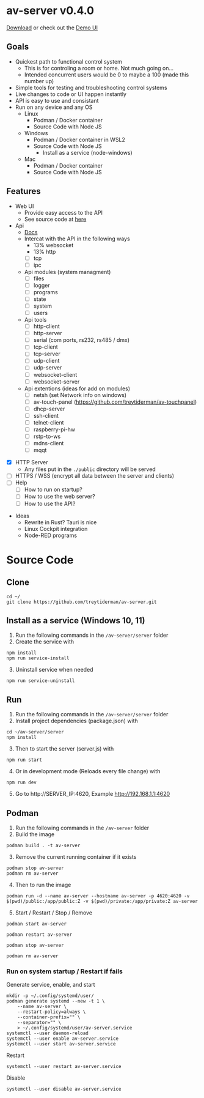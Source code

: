 # av-server v0.4.0

[Download](https://github.com/TreyTiderman/av-server/releases/tag/v0.4) or check out the [Demo UI](https://trey.app/av-server)

## Goals

- Quickest path to functional control system
    - This is for controling a room or home. Not much going on... 
    - Intended concurrent users would be 0 to maybe a 100 (made this number up)
- Simple tools for testing and troubleshooting control systems
- Live changes to code or UI happen instantly
- API is easy to use and consistant
- Run on any device and any OS
    - Linux
        - Podman / Docker container
        - Source Code with Node JS
    - Windows
        - Podman / Docker container in WSL2
        - Source Code with Node JS
            - Install as a service (node-windows)
    - Mac
        - Podman / Docker container
        - Source Code with Node JS

## Features

- Web UI
    - Provide easy access to the API
    - See source code at [here](https://github.com/TreyTiderman/av-server-ui)
- Api
    - [Docs](./public/docs/api/api.md)
    - Intercat with the API in the following ways
        - 13% websocket
        - 13% http
        - [ ] tcp
        - [ ] ipc
    - Api modules (system managment)
        - [ ] files
        - [ ] logger
        - [ ] programs
        - [ ] state
        - [ ] system
        - [ ] users
    - Api tools
        - [ ] http-client
        - [ ] http-server
        - [ ] serial (com ports, rs232, rs485 / dmx)
        - [ ] tcp-client
        - [ ] tcp-server
        - [ ] udp-client
        - [ ] udp-server
        - [ ] websocket-client
        - [ ] websocket-server
    - Api extentions (ideas for add on modules)
        - [ ] netsh (set Network info on windows)
        - [ ] av-touch-panel (https://github.com/treytiderman/av-touchpanel)
        - [ ] dhcp-server
        - [ ] ssh-client
        - [ ] telnet-client
        - [ ] raspberry-pi-hw
        - [ ] rstp-to-ws
        - [ ] mdns-client
        - [ ] mqqt
- [x] HTTP Server
    - Any files put in the `./public` directory will be served
- [ ] HTTPS / WSS (encrypt all data between the server and clients)
- [ ] Help
    - [ ] How to run on startup?
    - [ ] How to use the web server?
    - [ ] How to use the API?
- Ideas
    - Rewrite in Rust? Tauri is nice
    - Linux Cockpit integration
    - Node-RED programs

# Source Code

## Clone

```
cd ~/
git clone https://github.com/treytiderman/av-server.git
```

## Install as a service (Windows 10, 11)

1. Run the following commands in the `/av-server/server` folder
2. Create the service with

```
npm install
npm run service-install
```

3. Uninstall service when needed

```
npm run service-uninstall
```

## Run

1. Run the following commands in the `/av-server/server` folder
2. Install project dependencies (package.json) with

```
cd ~/av-server/server
npm install
```

3. Then to start the server (server.js) with

```
npm run start
```

4. Or in development mode (Reloads every file change) with

```
npm run dev
```

5. Go to http://SERVER_IP:4620, Example http://192.168.1.1:4620

## Podman

1. Run the following commands in the `/av-server` folder
2. Build the image

```
podman build . -t av-server
```

3. Remove the current running container if it exists

```
podman stop av-server
podman rm av-server
```

4. Then to run the image

```
podman run -d --name av-server --hostname av-server -p 4620:4620 -v $(pwd)/public:/app/public:Z -v $(pwd)/private:/app/private:Z av-server
```

5. Start / Restart / Stop / Remove

```
podman start av-server
```

```
podman restart av-server
```

```
podman stop av-server
```

```
podman rm av-server
```

### Run on system startup / Restart if fails

Generate service, enable, and start

```
mkdir -p ~/.config/systemd/user/
podman generate systemd --new -t 1 \
	--name av-server \
	--restart-policy=always \
	--container-prefix="" \
	--separator="" \
	> ~/.config/systemd/user/av-server.service
systemctl --user daemon-reload
systemctl --user enable av-server.service
systemctl --user start av-server.service
```

Restart

```
systemctl --user restart av-server.service
```

Disable

```
systemctl --user disable av-server.service
```
